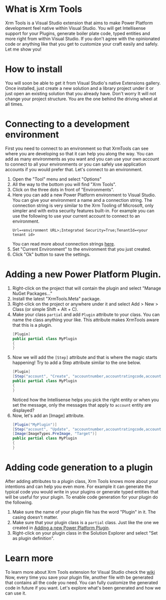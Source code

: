 # What is Xrm Tools
Xrm Tools is a Visual Studio extension that aims to make Power Platform development feel native within Visual Studio. You will get Intellisense support for your Plugins, generate boiler plate code, typed entities and more right from within Visual Studio. If you don't agree with the opinionated code or anything like that you get to customize your craft easily and safely. Let me show you!

# How to install
You will soon be able to get it from Visual Studio's native Extensions gallery. Once installed, just create a new solution and a library project under it or just open an existing solution that you already have. Don't worry It will not change your project structure. You are the one behind the driving wheel at all times.

# Connecting to a development environment
First you need to connect to an environment so that XrmTools can see where you are developing so that it can help you along the way. You can add as many environments as you want and you can use your own account to connect to all your environments or you can safely use application accounts if you would prefer that. Let's connect to an environment.
1. Open the "Tool" menu and select "Options"
2. All the way to the bottom you will find "Xrm Tools".
3. Click on the three dots in front of "Environments".
4. Here you can add a new Power Platform environment to Visual Studio. You can give your environment a name and a connection string. The connection string is very similar to the Xrm Tooling of Microsoft, only simpler and with extra security features built-in. For example you can use the following to use your current account to connect to an environment.
   ```shell
   Url=<environment URL>;Integrated Security=True;TenantId=<your tenant id>
   ```
   You can read more about connection strings [here](https://github.com/rezanid/xrmtools/wiki/Providing-Connection-Strings).
7. Set "Current Environment" to the environment that you just created.
8. Click "Ok" button to save the settings.

# Adding a new Power Platform Plugin.
1. Right-click on the project that will contain the plugin and select "Manage NuGet Packages..."
2. Install the latest "XrmTools.Meta" package.
3. Right-click on the project or anywhere under it and select Add > New > Class (or simple Shift + Alt + C).
4. Make your class `partial` and add `Plugin` attribute to your class. You can name the class anything your like. This attribute makes XrmTools aware that this is a plugin.
   ```csharp
   [Plugin]
   public partial class MyPlugin
   {
   }
   ```
5. Now we will add the `[Step]` attribute and that is where the magic starts happening! Try to add a Step attribute similar to the one below.
   ```csharp
   [Plugin]
   [Step("account", "Create", "accountnumber,accountratingcode,accountcategorycode", Stages.PostOperation, ExecutionMode.Asynchronous)]
   public partial class MyPlugin
   {
   }
   ```
   Noticed how the Intellisense helps you pick the right entity or when you set the message, only the messages that apply to `account` entity are displayed?
6. Now, let's add an [Image] attribute.
   ```csharp
   [Plugin("MyPlugin")]
   [Step("account", "Update", "accountnumber,accountratingcode,accountcategorycode", Stages.PostOperation, ExecutionMode.Asynchronous)]
   [Image(ImageTypes.PreImage, "Target")]
   public partial class MyPlugin
   {
   }
   ```

# Adding code generation to a plugin
After adding attributes to a plugin class, Xrm Tools knows more about your intentions and can help you even more. For example it can generate the typical code you would write in your plugins or generate typed entities that will be useful for your plugin. To enable code generation for your plugin do the following.
1. Make sure the name of your plugin file has the word "Plugin" in it. The casing doesn't matter.
2. Make sure that your plugin class is a `partial` class. Just like the one we created in [Adding a new Power Platform Plugin](#Adding-a-new-Power-Platform-Plugin).
3. Right-click on your plugin class in the Solution Explorer and select "Set as plugin definition".

# Learn more
To learn more about Xrm Tools extension for Visual Studio check the [wiki](https://github.com/rezanid/xrmtools/wiki)
Now, every time you save your plugin file, another file with be generated that contains all the code you need. You can fully customize the generated code in future if you want. Let's explore what's been generated and how we can use it.
